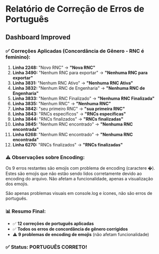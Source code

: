 # Relatório de Correção de Erros de Português
## Dashboard Improved

### ✅ Correções Aplicadas (Concordância de Gênero - RNC é feminino):

1. **Linha 2248:** "Novo RNC" → **"Nova RNC"**
2. **Linha 3490:** "Nenhum RNC para exportar" → **"Nenhuma RNC para exportar"**
3. **Linha 3831:** "Nenhum RNC Ativo" → **"Nenhuma RNC Ativa"**
4. **Linha 3832:** "Nenhum RNC de Engenharia" → **"Nenhuma RNC de Engenharia"**
5. **Linha 3833:** "Nenhum RNC Finalizado" → **"Nenhuma RNC Finalizada"**
6. **Linha 3835:** "Nenhum RNC" → **"Nenhuma RNC"**
7. **Linha 3842:** "seu primeiro RNC" → **"sua primeira RNC"**
8. **Linha 3843:** "RNCs específicos" → **"RNCs específicas"**
9. **Linha 3844:** "RNCs finalizados" → **"RNCs finalizadas"**
10. **Linha 3845:** "Nenhum RNC encontrado" → **"Nenhuma RNC encontrada"**
11. **Linha 6268:** "Nenhum RNC encontrado" → **"Nenhuma RNC encontrada"**
12. **Linha 6270:** "RNCs finalizados" → **"RNCs finalizadas"**

### ⚠️ Observações sobre Encoding:

Os 9 erros restantes são emojis com problema de encoding (caractere �).
Estes são emojis que não estão sendo lidos corretamente devido ao encoding do arquivo.
Não afetam a funcionalidade, apenas a visualização dos emojis.

São apenas problemas visuais em console.log e ícones, não são erros de português.

### 📊 Resumo Final:

- ✅ **12 correções de português aplicadas**
- ✅ **Todos os erros de concordância de gênero corrigidos**
- ⚠️ **9 problemas de encoding de emojis** (não afetam funcionalidade)

### ✅ Status: PORTUGUÊS CORRETO!
